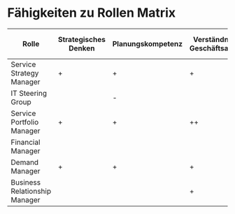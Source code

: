 # Fähigkeiten zu Rollen Matrix

| Rolle                        | Strategisches Denken | Planungskompetenz | Verständnis für Geschäftsabläufe | Geschäftssinn | Finanzkenntnisse | Kommunikationsfähigkeit | Verhandlungsfähigkeit | Führungsqualitäten | Teamfähigkeit | ITIL & Co. | Analytische Fähigkeiten | Problemlösungskompetenz | Kapazitätsplanung | Beziehungspflege |
|------------------------------|----------------------|-------------------|----------------------------------|---------------|------------------|-------------------------|-----------------------|-------------------|---------------|-----------|-------------------------|-------------------------|------------------|-----------------|
| Service Strategy Manager     | +                    | +                 | +                                | +             | +                | ++                      | +                     | ++                | +             | +         |                         |                         |                  |                 |
| IT Steering Group            |                      | -                 |                                  |               |                  |                         |                       |                   | -             | -         | +                       | -                       | -                |                 |
| Service Portfolio Manager    | +                    | +                 | ++                               | ++            | +                | +                       | +                     |                   |               |           | +                       |                         |                  |                 |
| Financial Manager            |                      |                   |                                  |               | ++               | +                       | +                     |                   |               |           | ++                      | +                       |                  |                 |
| Demand Manager               | +                    | +                 | +                                |               |                  | +                       |                       |                   |               |           | ++                      | +                       | ++               |                 |
| Business Relationship Manager|                      |                   | +                                |               | -                | ++                      | ++                    |                   |               | +         | +                       | +                       | -                | ++              |

